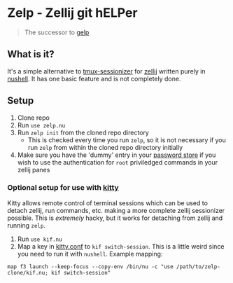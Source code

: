 # Zelp - Zellij git hELPer
> The successor to [gelp](https://github.com/brunerm99/small-scripts/blob/main/gelp.nu)

## What is it?
It's a simple alternative to [tmux-sessionizer](https://github.com/ThePrimeagen/.dotfiles/blob/master/bin/.local/scripts/tmux-sessionizer) for [zellij](https://zellij.dev/) written purely in [nushell](https://www.nushell.sh/).
It has one basic feature and is not completely done.

## Setup
1. Clone repo
2. Run `use zelp.nu`
3. Run `zelp init` from the cloned repo directory
    - This is checked every time you run `zelp`, so it is not necessary if you run `zelp` from within the cloned repo directory initially
4. Make sure you have the 'dummy' entry in your [password store](https://www.passwordstore.org/) if you wish to use the authentication for `root` priviledged commands in your zellij panes

### Optional setup for use with [kitty](https://sw.kovidgoyal.net/kitty/)
Kitty allows remote control of terminal sessions which can be used to detach zellij, run commands, etc. making a more complete zellij sessionizer possible.
This is _extremely_ hacky, but it works for detaching from zellij and running `zelp`.

1. Run `use kif.nu`
2. Map a key in [kitty.conf](https://sw.kovidgoyal.net/kitty/conf/) to `kif switch-session`. This is a little weird since you need to run it with `nushell`. Example mapping:
```
map f3 launch --keep-focus --copy-env /bin/nu -c "use /path/to/zelp-clone/kif.nu; kif switch-session"
```

